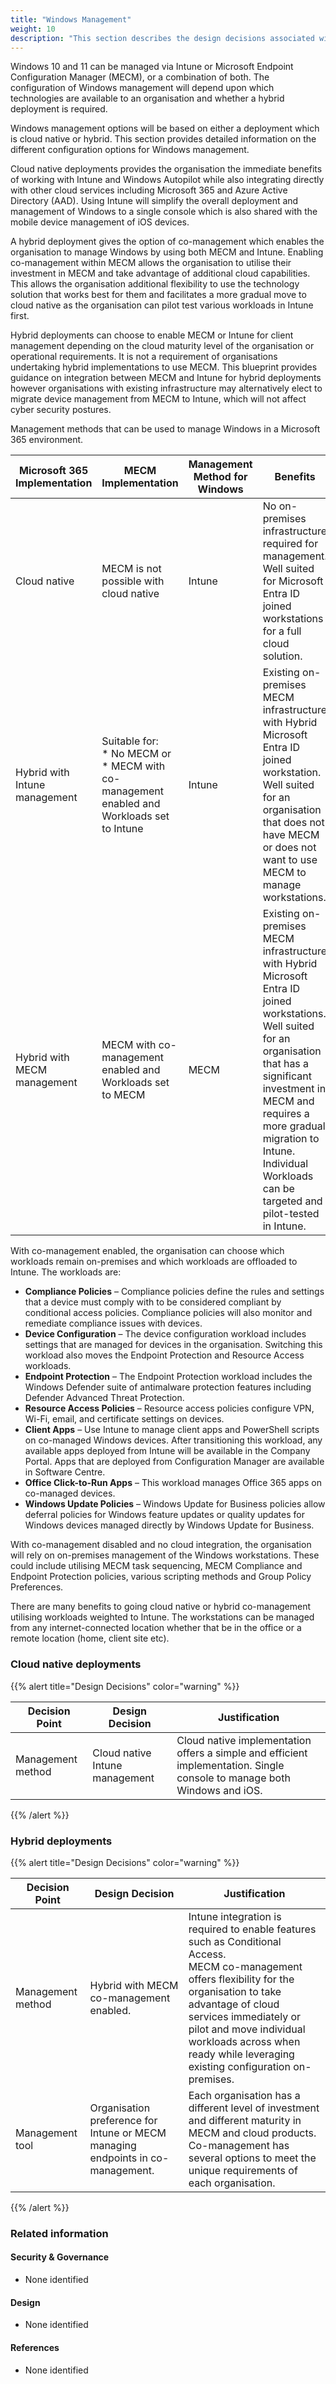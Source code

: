 ```yaml
---
title: "Windows Management"
weight: 10
description: "This section describes the design decisions associated with management of Windows 10 and 11 endpoints configured according to guidance in ASD's Blueprint for Secure Cloud."
---
```


Windows 10 and 11 can be managed via Intune or Microsoft Endpoint Configuration Manager (MECM), or a combination of both. The configuration of Windows management will depend upon which technologies are available to an organisation and whether a hybrid deployment is required.

Windows management options will be based on either a deployment which is cloud native or hybrid. This section provides detailed information on the different configuration options for Windows management.

Cloud native deployments provides the organisation the immediate benefits of working with Intune and Windows Autopilot while also integrating directly with other cloud services including Microsoft 365 and Azure Active Directory (AAD). Using Intune will simplify the overall deployment and management of Windows to a single console which is also shared with the mobile device management of iOS devices.

A hybrid deployment gives the option of co-management which enables the organisation to manage Windows by using both MECM and Intune. Enabling co-management within MECM allows the organisation to utilise their investment in MECM and take advantage of additional cloud capabilities. This allows the organisation additional flexibility to use the technology solution that works best for them and facilitates a more gradual move to cloud native as the organisation can pilot test various workloads in Intune first.

Hybrid deployments can choose to enable MECM or Intune for client management depending on the cloud maturity level of the organisation or operational requirements. It is not a requirement of organisations undertaking hybrid implementations to use MECM. This blueprint provides guidance on integration between MECM and Intune for hybrid deployments however organisations with existing infrastructure may alternatively elect to migrate device management from MECM to Intune, which will not affect cyber security postures.

Management methods that can be used to manage Windows in a Microsoft 365 environment.

| Microsoft 365 Implementation  | MECM Implementation                                                                             | Management Method for Windows | Benefits                                                                                                                                                                                                                                                                                 |
|-------------------------------|-------------------------------------------------------------------------------------------------|-------------------------------|------------------------------------------------------------------------------------------------------------------------------------------------------------------------------------------------------------------------------------------------------------------------------------------|
| Cloud native                  | MECM is not possible with cloud native                                                          | Intune                        | No on-premises infrastructure required for management. Well suited for Microsoft Entra ID joined workstations for a full cloud solution.                                                                                                                                                 |
| Hybrid with Intune management | Suitable for:<br> * No MECM or<br>* MECM with co-management enabled and Workloads set to Intune | Intune                        | Existing on-premises MECM infrastructure with Hybrid Microsoft Entra ID joined workstation. Well suited for an organisation that does not have MECM or does not want to use MECM to manage workstations.                                                                                 |
| Hybrid with MECM management   | MECM with co-management enabled and Workloads set to MECM                                       | MECM                          | Existing on-premises MECM infrastructure with Hybrid Microsoft Entra ID joined workstations. Well suited for an organisation that has a significant investment in MECM and requires a more gradual migration to Intune. Individual Workloads can be targeted and pilot-tested in Intune. |


With co-management enabled, the organisation can choose which workloads remain on-premises and which workloads are offloaded to Intune. The workloads are:

* **Compliance Policies** – Compliance policies define the rules and settings that a device must comply with to be considered compliant by conditional access policies. Compliance policies will also monitor and remediate compliance issues with devices. 
* **Device Configuration** – The device configuration workload includes settings that are managed for devices in the organisation. Switching this workload also moves the Endpoint Protection and Resource Access workloads.
* **Endpoint Protection** – The Endpoint Protection workload includes the Windows Defender suite of antimalware protection features including Defender Advanced Threat Protection.
* **Resource Access Policies** – Resource access policies configure VPN, Wi-Fi, email, and certificate settings on devices.
* **Client Apps** – Use Intune to manage client apps and PowerShell scripts on co-managed Windows devices. After transitioning this workload, any available apps deployed from Intune will be available in the Company Portal. Apps that are deployed from Configuration Manager are available in Software Centre.
* **Office Click-to-Run Apps** – This workload manages Office 365 apps on co-managed devices.
* **Windows Update Policies** – Windows Update for Business policies allow deferral policies for Windows feature updates or quality updates for Windows devices managed directly by Windows Update for Business.

With co-management disabled and no cloud integration, the organisation will rely on on-premises management of the Windows workstations. These could include utilising MECM task sequencing, MECM Compliance and Endpoint Protection policies, various scripting methods and Group Policy Preferences. 

There are many benefits to going cloud native or hybrid co-management utilising workloads weighted to Intune. The workstations can be managed from any internet-connected location whether that be in the office or a remote location (home, client site etc).

### Cloud native deployments

{{% alert title="Design Decisions" color="warning" %}}

| Decision Point    | Design Decision                | Justification                                                                                                            |
|-------------------|--------------------------------|--------------------------------------------------------------------------------------------------------------------------|
| Management method | Cloud native Intune management | Cloud native implementation offers a simple and efficient implementation. Single console to manage both Windows and iOS. |

{{% /alert %}}

### Hybrid deployments

{{% alert title="Design Decisions" color="warning" %}}

| Decision Point    | Design Decision                                                                 | Justification                                                                                                                                                                                                                                                                                              |
|-------------------|---------------------------------------------------------------------------------|------------------------------------------------------------------------------------------------------------------------------------------------------------------------------------------------------------------------------------------------------------------------------------------------------------|
| Management method | Hybrid with MECM co-management enabled.                                         | Intune integration is required to enable features such as Conditional Access. <br>MECM co-management offers flexibility for the organisation to take advantage of cloud services immediately or pilot and move individual workloads across when ready while leveraging existing configuration on-premises. |
| Management tool   | Organisation preference for Intune or MECM managing endpoints in co-management. | Each organisation has a different level of investment and different maturity in MECM and cloud products. Co-management has several options to meet the unique requirements of each organisation.                                                                                                           |

{{% /alert %}}

### Related information

#### Security & Governance

* None identified

#### Design

* None identified

#### References

* None identified